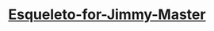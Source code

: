 # [Esqueleto-for-Jimmy-Master](https://luisarmando-testcoder.github.io/Esqueleto-for-Jimmy-Master/)
